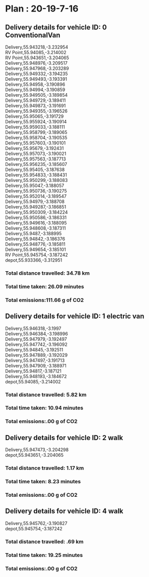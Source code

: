 # Plan : 20-19-7-16
## Delivery details for vehicle ID: 0 ConventionalVan 
Delivery,55.943218,-3.232954<br>RV Point,55.94085,-3.214002<br>RV Point,55.943651,-3.204065<br>Delivery,55.948976,-3.209517<br>Delivery,55.947968,-3.203289<br>Delivery,55.949332,-3.194235<br>Delivery,55.949493,-3.193391<br>Delivery,55.94958,-3.190896<br>Delivery,55.94994,-3.190859<br>Delivery,55.949505,-3.189854<br>Delivery,55.949729,-3.189411<br>Delivery,55.949873,-3.191691<br>Delivery,55.949355,-3.196526<br>Delivery,55.95065,-3.191729<br>Delivery,55.955924,-3.190914<br>Delivery,55.959033,-3.188111<br>Delivery,55.958799,-3.189065<br>Delivery,55.958704,-3.190535<br>Delivery,55.957603,-3.190101<br>Delivery,55.95679,-3.192431<br>Delivery,55.957073,-3.190021<br>Delivery,55.957563,-3.187713<br>Delivery,55.956235,-3.185607<br>Delivery,55.95405,-3.187638<br>Delivery,55.954833,-3.188431<br>Delivery,55.950299,-3.188083<br>Delivery,55.95047,-3.188057<br>Delivery,55.950736,-3.190275<br>Delivery,55.952014,-3.189547<br>Delivery,55.94979,-3.188708<br>Delivery,55.949287,-3.186851<br>Delivery,55.950309,-3.184224<br>Delivery,55.950586,-3.186331<br>Delivery,55.949616,-3.188095<br>Delivery,55.948608,-3.187311<br>Delivery,55.9487,-3.188995<br>Delivery,55.94842,-3.186376<br>Delivery,55.948776,-3.185811<br>Delivery,55.949654,-3.185101<br>RV Point,55.945754,-3.187242<br>depot,55.933366,-3.312951<br>
### Total distance travelled: 34.78 km 
### Total time taken: 26.09 minutes 
### Total emissions:111.66 g of CO2
## Delivery details for vehicle ID: 1 electric van 
Delivery,55.946318,-3.1997<br>Delivery,55.946384,-3.198996<br>Delivery,55.947979,-3.192497<br>Delivery,55.947742,-3.196092<br>Delivery,55.94845,-3.192511<br>Delivery,55.947889,-3.192029<br>Delivery,55.947497,-3.191713<br>Delivery,55.947909,-3.188971<br>Delivery,55.94817,-3.187121<br>Delivery,55.948193,-3.184672<br>depot,55.94085,-3.214002<br>
### Total distance travelled: 5.82 km 
### Total time taken: 10.94 minutes 
### Total emissions:.00 g of CO2
## Delivery details for vehicle ID: 2 walk 
Delivery,55.947473,-3.204298<br>depot,55.943651,-3.204065<br>
### Total distance travelled: 1.17 km 
### Total time taken: 8.23 minutes 
### Total emissions:.00 g of CO2
## Delivery details for vehicle ID: 4 walk 
Delivery,55.945762,-3.190827<br>depot,55.945754,-3.187242<br>
### Total distance travelled: .69 km 
### Total time taken: 19.25 minutes 
### Total emissions:.00 g of CO2
